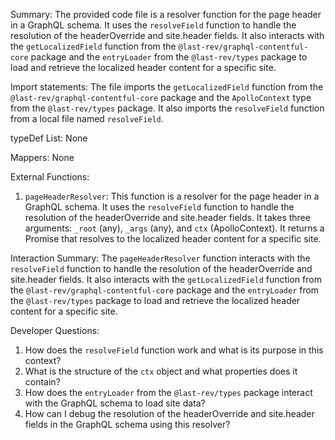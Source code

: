 Summary:
The provided code file is a resolver function for the page header in a GraphQL schema. It uses the `resolveField` function to handle the resolution of the headerOverride and site.header fields. It also interacts with the `getLocalizedField` function from the `@last-rev/graphql-contentful-core` package and the `entryLoader` from the `@last-rev/types` package to load and retrieve the localized header content for a specific site.

Import statements:
The file imports the `getLocalizedField` function from the `@last-rev/graphql-contentful-core` package and the `ApolloContext` type from the `@last-rev/types` package. It also imports the `resolveField` function from a local file named `resolveField`.

typeDef List:
None

Mappers:
None

External Functions:
1. `pageHeaderResolver`: This function is a resolver for the page header in a GraphQL schema. It uses the `resolveField` function to handle the resolution of the headerOverride and site.header fields. It takes three arguments: `_root` (any), `_args` (any), and `ctx` (ApolloContext). It returns a Promise that resolves to the localized header content for a specific site.

Interaction Summary:
The `pageHeaderResolver` function interacts with the `resolveField` function to handle the resolution of the headerOverride and site.header fields. It also interacts with the `getLocalizedField` function from the `@last-rev/graphql-contentful-core` package and the `entryLoader` from the `@last-rev/types` package to load and retrieve the localized header content for a specific site.

Developer Questions:
1. How does the `resolveField` function work and what is its purpose in this context?
2. What is the structure of the `ctx` object and what properties does it contain?
3. How does the `entryLoader` from the `@last-rev/types` package interact with the GraphQL schema to load site data?
4. How can I debug the resolution of the headerOverride and site.header fields in the GraphQL schema using this resolver?